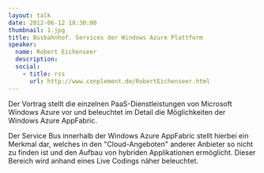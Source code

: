 ```yaml
---
layout: talk
date: 2012-06-12 18:30:00
thumbnail: 1.jpg
title: Busbahnhof. Services der Windows Azure Plattform
speaker:
  name: Robert Eichenseer
  description: 
  social:
    - title: rss
      url: http://www.conplement.de/RobertEichenseer.html
---
```

Der Vortrag stellt die einzelnen PaaS-Dienstleistungen von Microsoft Windows Azure vor und beleuchtet im Detail die Möglichkeiten der Windows Azure AppFabric.

Der Service Bus innerhalb der Windows Azure AppFabric stellt hierbei ein Merkmal dar, welches in den "Cloud-Angeboten" anderer Anbieter so nicht zu finden ist und den Aufbau von hybriden Applikationen ermöglicht. Dieser Bereich wird anhand eines Live Codings näher beleuchtet.